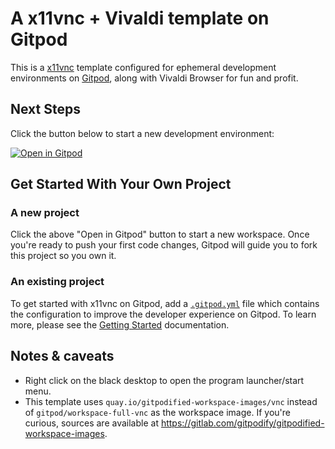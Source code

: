 # A x11vnc + Vivaldi template on Gitpod

This is a [x11vnc](https://en.wikipedia.org/wiki/X11vnc) template configured for ephemeral development environments on [Gitpod](https://www.gitpod.io/), along with Vivaldi Browser for fun and profit.

## Next Steps

Click the button below to start a new development environment:

[![Open in Gitpod](https://gitpod.io/button/open-in-gitpod.svg)](https://gitpod.io/#https://gitlab.com/gitpodify/templates/vnc)

## Get Started With Your Own Project

### A new project

Click the above "Open in Gitpod" button to start a new workspace. Once you're ready to push your first code changes, Gitpod will guide you to fork this project so you own it.

### An existing project

To get started with x11vnc on Gitpod, add a [`.gitpod.yml`](./.gitpod.yml) file which contains the configuration to improve the developer experience on Gitpod. To learn more, please see the [Getting Started](https://www.gitpod.io/docs/getting-started) documentation.

## Notes & caveats

* Right click on the black desktop to open the program launcher/start menu.
* This template uses `quay.io/gitpodified-workspace-images/vnc` instead of `gitpod/workspace-full-vnc` as the workspace image. If you're curious, sources are available at <https://gitlab.com/gitpodify/gitpodified-workspace-images>.
